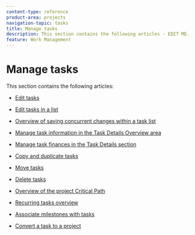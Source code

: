 ```yaml
---
content-type: reference
product-area: projects
navigation-topic: tasks
title: Manage tasks
description: This section contains the following articles - EDIT ME.
feature: Work Management
---
```


# Manage tasks

This section contains the following articles:

* [Edit tasks](../../../manage-work/tasks/manage-tasks/edit-tasks.md) 
* [Edit tasks in a list](../../../manage-work/tasks/manage-tasks/edit-tasks-in-a-list.md) 
* [Overview of saving concurrent changes within a task list](../../../manage-work/tasks/manage-tasks/save-concurrent-changes-in-a-task-list.md)

  <!--
  <li data-mc-conditions="QuicksilverOrClassic.Draft mode"><a href="../../../manage-work/tasks/manage-tasks/manage-task-details-forms-finances.md" class="MCXref xref" xrefformat="{para}">Manage task details, custom forms, and finances</a> (drafted not to lose the TOC spot, but the article is in draft)</li>
  -->

* [Manage task information in the Task Details Overview area](../../../manage-work/tasks/manage-tasks/task-information-in-overview.md) 
* [Manage task finances in the Task Details section](../../../manage-work/tasks/manage-tasks/task-finances-in-details.md) 
* [Copy and duplicate tasks](../../../manage-work/tasks/manage-tasks/copy-and-duplicate-tasks.md) 
* [Move tasks](../../../manage-work/tasks/manage-tasks/move-tasks.md) 
* [Delete tasks](../../../manage-work/tasks/manage-tasks/delete-tasks.md) 
* [Overview of the project Critical Path](../../../manage-work/tasks/manage-tasks/critical-path.md) 
* [Recurring tasks overview](../../../manage-work/tasks/manage-tasks/recurring-tasks-overview.md) 
* [Associate milestones with tasks](../../../manage-work/tasks/manage-tasks/associate-milestones-with-tasks.md) 
* [Convert a task to a project](../../../manage-work/tasks/manage-tasks/convert-task-to-project.md)

